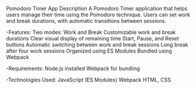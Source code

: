Pomodoro Timer App
Description
A Pomodoro Timer application that helps users manage their time using the Pomodoro technique. Users can set work and break durations, with automatic transitions between sessions.

-Features:
Two modes: Work and Break
Customizable work and break durations
Clear visual display of remaining time
Start, Pause, and Reset buttons
Automatic switching between work and break sessions
Long break after four work sessions
Organized using ES Modules
Bundled using Webpack

-Requirements:
Node.js installed
Webpack for bundling

-Technologies Used:
JavaScript (ES Modules)
Webpack
HTML, CSS
